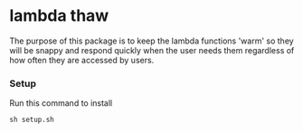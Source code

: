 # lambda thaw

The purpose of this package is to keep the lambda functions 'warm' so they will be snappy and respond quickly when the user needs them regardless of how often they are accessed by users.

### Setup

Run this command to install 

`sh setup.sh`
